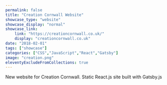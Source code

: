 ```yaml
---
permalink: false
title: "Creation Cornwall Website"
showcase_type: "website"
showcase_display: "normal"
showcase_link:
    link: "https://creationcornwall.co.uk/"
    display: "creationcornwall.co.uk"
date: "2018-02-01"
tags: ["showcase"]
categories: ["CSS","JavaScript","React","Gatsby"]
image: "creation.png"
eleventyExcludeFromCollections: true
---
```

New website for Creation Cornwall. Static React.js site built with Gatsby.js